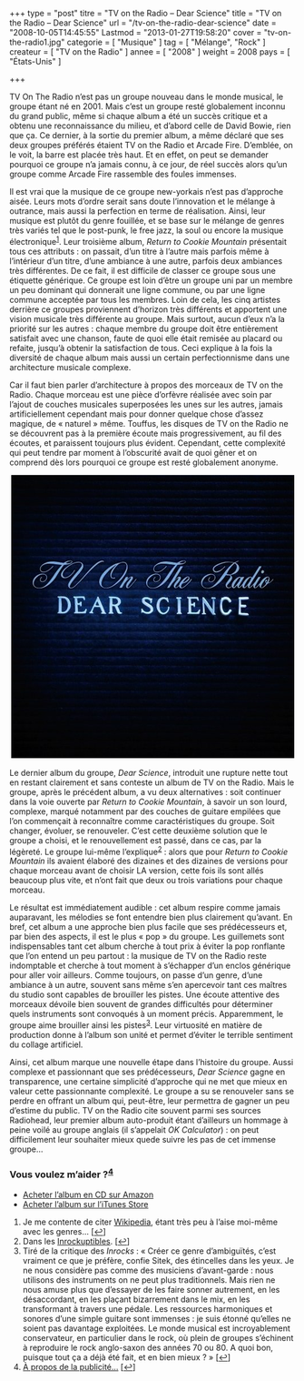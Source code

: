 +++
type = "post"
titre = "TV on the Radio &#8211; Dear Science"
title = "TV on the Radio &#8211; Dear Science"
url = "/tv-on-the-radio-dear-science"
date = "2008-10-05T14:45:55"
Lastmod = "2013-01-27T19:58:20"
cover = "tv-on-the-radio1.jpg"
categorie = [ "Musique" ]
tag = [ "Mélange", "Rock" ]
createur = [ "TV on the Radio" ]
annee = [ "2008" ]
weight = 2008
pays = [ "États-Unis" ]

+++

<p>TV On The Radio n&rsquo;est pas un groupe nouveau dans le monde musical, le groupe étant né en 2001. Mais c&rsquo;est un groupe resté globalement inconnu du grand public, même si chaque album a été un succès critique et a obtenu une reconnaissance du milieu, et d&rsquo;abord celle de David Bowie, rien que ça. Ce dernier, à la sortie du premier album, a même déclaré que ses deux groupes préférés étaient TV on the Radio et Arcade Fire. D&rsquo;emblée, on le voit, la barre est placée très haut. Et en effet, on peut se demander pourquoi ce groupe n&rsquo;a jamais connu, à ce jour, de réel succès alors qu&rsquo;un groupe comme Arcade Fire rassemble des foules immenses.</p>
<p>Il est vrai que la musique de ce groupe new-yorkais n&rsquo;est pas d&rsquo;approche aisée. Leurs mots d&rsquo;ordre serait sans doute l&rsquo;innovation et le mélange à outrance, mais aussi la perfection en terme de réalisation. Ainsi, leur musique est plutôt du genre fouillée, et se base sur le mélange de genres très variés tel que le post-punk, le free jazz, la soul ou encore la musique électronique<sup><a href="#footnote_0_770" id="identifier_0_770" class="footnote-link footnote-identifier-link" title="Je me contente de citer Wikipedia, &eacute;tant tr&egrave;s peu &agrave; l&rsquo;aise moi-m&ecirc;me avec les genres&hellip;">1</a></sup>. Leur troisième album, <em>Return to Cookie Mountain</em> présentait tous ces attributs : on passait, d&rsquo;un titre à l&rsquo;autre mais parfois même à l&rsquo;intérieur d&rsquo;un titre, d&rsquo;une ambiance à une autre, parfois deux ambiances très différentes. De ce fait, il est difficile de classer ce groupe sous une étiquette générique. Ce groupe est loin d&rsquo;être un groupe uni par un membre un peu dominant qui donnerait une ligne commune, ou par une ligne commune acceptée par tous les membres. Loin de cela, les cinq artistes derrière ce groupes proviennent d&rsquo;horizon très différents et apportent une vision musicale très différente au groupe. Mais surtout, aucun d&rsquo;eux n&rsquo;a la priorité sur les autres : chaque membre du groupe doit être entièrement satisfait avec une chanson, faute de quoi elle était remisée au placard ou refaite, jusqu&rsquo;à obtenir la satisfaction de tous. Ceci explique à la fois la diversité de chaque album mais aussi un certain perfectionnisme dans une architecture musicale complexe.</p>
<p>Car il faut bien parler d&rsquo;architecture à propos des morceaux de TV on the Radio. Chaque morceau est une pièce d&rsquo;orfèvre réalisée avec soin par l&rsquo;ajout de couches musicales superposées les unes sur les autres, jamais artificiellement cependant mais pour donner quelque chose d&rsquo;assez magique, de &laquo;&nbsp;naturel&nbsp;&raquo; même. Touffus, les disques de TV on the Radio ne se découvrent pas à la première écoute mais progressivement, au fil des écoutes, et paraissent toujours plus évident. Cependant, cette complexité qui peut tendre par moment à l&rsquo;obscurité avait de quoi gêner et on comprend dès lors pourquoi ce groupe est resté globalement anonyme.</p>
<p style="text-align: center;"><img class="size-full wp-image-2707 aligncenter" title="tv-on-the-radio-dear-science-2008" src="tv-on-the-radio-dear-science-2008.jpg" alt="" width="499" height="498" /></p>
<p>Le dernier album du groupe, <em>Dear Science</em>, introduit une rupture nette tout en restant clairement et sans conteste un album de TV on the Radio. Mais le groupe, après le précédent album, a vu deux alternatives : soit continuer dans la voie ouverte par <em>Return to Cookie Mountain</em>, à savoir un son lourd, complexe, marqué notamment par des couches de guitare empilées que l&rsquo;on commençait à reconnaître comme caractéristiques du groupe. Soit changer, évoluer, se renouveler. C&rsquo;est cette deuxième solution que le groupe a choisi, et le renouvellement est passé, dans ce cas, par la légèreté. Le groupe lui-même l&rsquo;explique<sup><a href="#footnote_1_770" id="identifier_1_770" class="footnote-link footnote-identifier-link" title="Dans les Inrockuptibles.">2</a></sup> : alors que pour <em>Return to Cookie Mountain</em> ils avaient élaboré des dizaines et des dizaines de versions pour chaque morceau avant de choisir LA version, cette fois ils sont allés beaucoup plus vite, et n&rsquo;ont fait que deux ou trois variations pour chaque morceau.</p>
<p>Le résultat est immédiatement audible : cet album respire comme jamais auparavant, les mélodies se font entendre bien plus clairement qu&rsquo;avant. En bref, cet album a une approche bien plus facile que ses prédécesseurs et, par bien des aspects, il est le plus &laquo;&nbsp;pop&nbsp;&raquo; du groupe. Les guillemets sont indispensables tant cet album cherche à tout prix à éviter la pop ronflante que l&rsquo;on entend un peu partout : la musique de TV on the Radio reste indomptable et cherche à tout moment à s&rsquo;échapper d&rsquo;un enclos générique pour aller voir ailleurs. Comme toujours, on passe d&rsquo;un genre, d&rsquo;une ambiance à un autre, souvent sans même s&rsquo;en apercevoir tant ces maîtres du studio sont capables de brouiller les pistes. Une écoute attentive des morceaux dévoile bien souvent de grandes difficultés pour déterminer quels instruments sont convoqués à un moment précis. Apparemment, le groupe aime brouiller ainsi les pistes<sup><a href="#footnote_2_770" id="identifier_2_770" class="footnote-link footnote-identifier-link" title="Tir&eacute; de la critique des Inrocks : &laquo;&nbsp;Cr&eacute;er ce genre d&rsquo;ambigu&iuml;t&eacute;s, c&rsquo;est vraiment ce que je pr&eacute;f&egrave;re, confie Sitek, des &eacute;tincelles dans les yeux. Je ne nous consid&egrave;re pas comme des musiciens d&rsquo;avant-garde : nous utilisons des instruments on ne peut plus traditionnels. Mais rien ne nous amuse plus que d&rsquo;essayer de les faire sonner autrement, en les d&eacute;saccordant, en les pla&ccedil;ant bizarrement dans le mix, en les transformant &agrave; travers une p&eacute;dale. Les ressources harmoniques et sonores d&rsquo;une simple guitare sont immenses : je suis &eacute;tonn&eacute; qu&rsquo;elles ne soient pas davantage exploit&eacute;es. Le monde musical est incroyablement conservateur, en particulier dans le rock, o&ugrave; plein de groupes s&rsquo;&eacute;chinent &agrave; reproduire le rock anglo-saxon des ann&eacute;es 70 ou 80. A quoi bon, puisque tout &ccedil;a a d&eacute;j&agrave; &eacute;t&eacute; fait, et en bien mieux ?&nbsp;&raquo;">3</a></sup>. Leur virtuosité en matière de production donne à l&rsquo;album son unité et permet d&rsquo;éviter le terrible sentiment du collage artificiel.</p>
<p>Ainsi, cet album marque une nouvelle étape dans l&rsquo;histoire du groupe. Aussi complexe et passionnant que ses prédécesseurs, <em>Dear Science</em> gagne en transparence, une certaine simplicité d&rsquo;approche qui ne met que mieux en valeur cette passionnante complexité. Le groupe a su se renouveler sans se perdre en offrant un album qui, peut-être, leur permettra de gagner un peu d&rsquo;estime du public. TV on the Radio cite souvent parmi ses sources Radiohead, leur premier album auto-produit étant d&rsquo;ailleurs un hommage à peine voilé au groupe anglais (il s&rsquo;appelait <em>OK Calculator</em>) : on peut difficilement leur souhaiter mieux quede suivre les pas de cet immense groupe&#8230;</p>
<div class="amazon">
<h3>Vous voulez m&rsquo;aider ?<sup><a href="#footnote_3_770" id="identifier_3_770" class="footnote-link footnote-identifier-link" title="&Agrave; propos de la publicit&eacute;&hellip;">4</a></sup></h3>
<ul>
<li><a href="http://www.amazon.fr/gp/product/B001EOQTSI/ref=as_li_ss_tl?ie=UTF8&#038;tag=leblogdenic07-21&#038;linkCode=as2&#038;camp=1642&#038;creative=19458&#038;creativeASIN=B001EOQTSI">Acheter l&rsquo;album en CD sur Amazon</a></li>
<li><a href="https://itunes.apple.com/fr/album/dear-science-bonus-track-version/id289963250">Acheter l&rsquo;album sur l&rsquo;iTunes Store</a></li>
</ul>
</div>
<ol class="footnotes"><li id="footnote_0_770" class="footnote">Je me contente de citer <a href="http://en.wikipedia.org/wiki/TV_on_the_Radio">Wikipedia</a>, étant très peu à l&rsquo;aise moi-même avec les genres&#8230; [<a href="#identifier_0_770" class="footnote-link footnote-back-link">&#8617;</a>]</li><li id="footnote_1_770" class="footnote">Dans les <a href="http://www.lesinrocks.com/musique/musique-article/dear-science-tv-on-the-radio/?cHash=dafa442146">Inrockuptibles</a>. [<a href="#identifier_1_770" class="footnote-link footnote-back-link">&#8617;</a>]</li><li id="footnote_2_770" class="footnote">Tiré de la critique des <em>Inrocks</em> : &laquo;&nbsp;Créer ce genre d’ambiguïtés, c’est vraiment ce que je préfère, confie Sitek, des étincelles dans les yeux. Je ne nous considère pas comme des musiciens d’avant-garde : nous utilisons des instruments on ne peut plus traditionnels. Mais rien ne nous amuse plus que d’essayer de les faire sonner autrement, en les désaccordant, en les plaçant bizarrement dans le mix, en les transformant à travers une pédale. Les ressources harmoniques et sonores d&rsquo;une simple guitare sont immenses : je suis étonné qu’elles ne soient pas davantage exploitées. Le monde musical est incroyablement conservateur, en particulier dans le rock, où plein de groupes s’échinent à reproduire le rock anglo-saxon des années 70 ou 80. A quoi bon, puisque tout ça a déjà été fait, et en bien mieux ?&nbsp;&raquo; [<a href="#identifier_2_770" class="footnote-link footnote-back-link">&#8617;</a>]</li><li id="footnote_3_770" class="footnote"><a href="http://voiretmanger.fr/soutien/">À propos de la publicité…</a> [<a href="#identifier_3_770" class="footnote-link footnote-back-link">&#8617;</a>]</li></ol>
